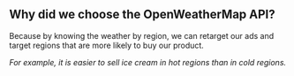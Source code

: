 ## Why did we choose the OpenWeatherMap API?

Because by knowing the weather by region, we can retarget our ads and target regions that are more likely to buy our product.

*For example, it is easier to sell ice cream in hot regions than in cold regions.*